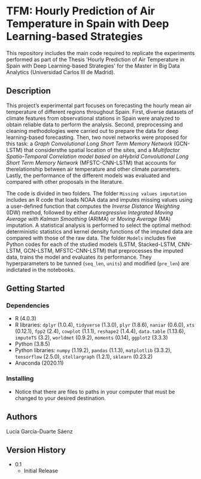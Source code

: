 # TFM: Hourly Prediction of Air Temperature in Spain with Deep Learning-based Strategies

This repository includes the main code required to replicate the experiments performed as part of the Thesis 'Hourly Prediction of Air Temperature in Spain with Deep Learning-based Strategies' for the Master in Big Data Analytics (Universidad Carlos III de Madrid).


## Description

This project’s experimental part focuses on forecasting the hourly mean air temperature of different regions throughout Spain. First, diverse datasets of climate features from observational stations in Spain were analyzed to obtain reliable data to perform the analysis. Second, preprocessing and cleaning methodologies were carried out to prepare the data for deep learning-based forecasting. Then, two novel networks were proposed for this task: a *Graph Convolutional Long Short Term Memory Network* (GCN-LSTM) that considersthe spatial location of the sites, and a *Multifactor Spatio-Temporal Correlation model based on aHybrid Convolutional Long Short Term Memory Network* (MFSTC-CNN-LSTM) that accounts for therelationship between air temperature and other climate parameters. Lastly, the performance of the different models was evaluated and compared with other proposals in the literature.

The code is divided in two folders. The folder `Missing values imputation` includes an R code that loads NOAA data and imputes missing values using a user-defined function that computes the *Inverse Distance Weighting* (IDW) method, followed by either *Autoregressive Integrated Moving Average with Kalman Smoothing* (ARIMA) or *Moving Average* (MA) imputation. A statistical analysis is performed to select the optimal method: deterministic statistics and kernel density functions of the imputed data are compared with those of the raw data. The folder `Models` includes five Python codes for each of the studied models (LSTM, Stacked-LSTM, CNN-LSTM, GCN-LSTM, MFSTC-CNN-LSTM) that preprocesses the imputed data, trains the model and evaluates its performance. They hyperparameters to be tunned (`seq_len`, `units`) and modified (`pre_len`) are indictated in the notebooks.

## Getting Started

### Dependencies

* R (4.0.3)
* R libraries: `dplyr` (1.0.4), `tidyverse` (1.3.0), `plyr` (1.8.6), `naniar` (0.6.0), `xts` (0.12.1), `fpp2` (2.4), `cowplot` (1.1.1), `reshape2` (1.4.4), `data.table` (1.13.6), `imputeTS` (3.2), `worldmet` (0.9.2), `moments` (0.14), `ggplot2` (3.3.3)
* Python (3.8.5)
* Python libraries: `numpy` (1.19.2), `pandas` (1.1.3), `matplotlib` (3.3.2), `tensorflow` (2.5.0), `stellargraph` (1.2.1), `sklearn` (0.23.2)
* Anaconda (2020.11)

### Installing

* Notice that there are files to paths in your computer that must be changed to your desired destination.


## Authors

Lucía García-Duarte Sáenz

## Version History

* 0.1
    * Initial Release
